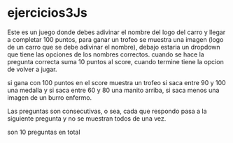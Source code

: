 # ejercicios3Js
Este es un juego donde debes adivinar el nombre del logo del carro y llegar a completar 100 puntos, para ganar un trofeo
se muestra una imagen (logo de un carro que se debe adivinar el nombre), debajo estaria un dropdown que tiene las opciones de los nombres correctos.
cuando se hace la pregunta correcta suma 10 puntos al score, cuando termine tiene la opcion de volver a jugar.

 si gana con 100 puntos en el score muestra un trofeo 
 si saca entre 90 y 100 una medalla
 y si saca entre 60 y 80 una manito arriba, si saca menos una imagen de un burro enfermo.

 Las preguntas son consecutivas, o sea, cada que respondo pasa a la siguiente pregunta y no se muestran todos de una vez.

 son 10 preguntas en total 
